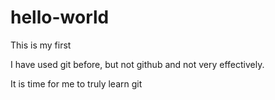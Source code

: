 # hello-world
This is my first

I have used git before, but not github and not very effectively.

It is time for me to truly learn git
